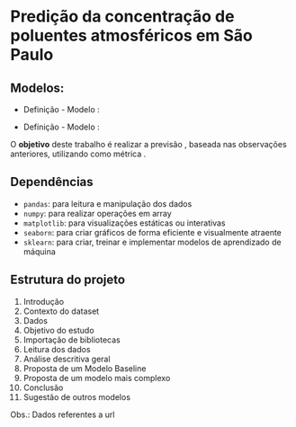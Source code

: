 # Predição da concentração de poluentes atmosféricos em São Paulo

## Modelos: 

- Definição - Modelo : 

- Definição - Modelo : 

O **objetivo** deste trabalho é realizar a previsão , baseada nas observações anteriores, utilizando como métrica .

## Dependências
- ```pandas```: para leitura e manipulação dos dados
- ```numpy```: para realizar operações em array
- ```matplotlib```: para visualizações estáticas ou interativas
- ```seaborn```: para criar gráficos de forma eficiente e visualmente atraente
- ```sklearn```: para criar, treinar e implementar modelos de aprendizado de máquina

## Estrutura do projeto
1. Introdução
2. Contexto do dataset
3. Dados
4. Objetivo do estudo
5. Importação de bibliotecas
6. Leitura dos dados
7. Análise descritiva geral
8. Proposta de um Modelo Baseline
9. Proposta de um modelo mais complexo
10. Conclusão
11. Sugestão de outros modelos

Obs.: Dados referentes a url
